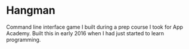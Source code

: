 # Hangman

Command line interface game I built during a prep course I took for App Academy.
Built this in early 2016 when I had just started to learn programming.

[wiki-hangman]: http://en.wikipedia.org/wiki/Hangman_(game)
